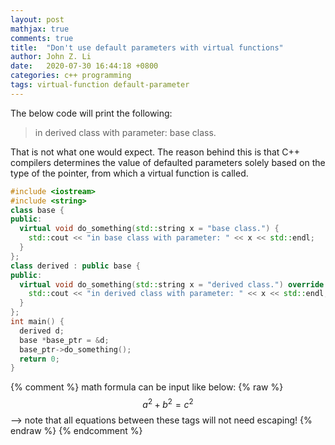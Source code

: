 ```yaml
---
layout: post
mathjax: true
comments: true
title:  "Don't use default parameters with virtual functions"
author: John Z. Li
date:   2020-07-30 16:44:18 +0800
categories: c++ programming
tags: virtual-function default-parameter
---
```


The below code will print the following:

> in derived class with parameter: base class.

That is not what one would expect. The reason behind this is that C++ compilers 
determines the value of defaulted parameters solely based on the type of the pointer,
from which a virtual function is called.
```cpp
#include <iostream>
#include <string>
class base {
public:
  virtual void do_something(std::string x = "base class.") {
    std::cout << "in base class with parameter: " << x << std::endl;
  }
};
class derived : public base {
public:
  virtual void do_something(std::string x = "derived class.") override {
    std::cout << "in derived class with parameter: " << x << std::endl;
  }
};
int main() {
  derived d;
  base *base_ptr = &d;
  base_ptr->do_something();
  return 0;
}
```
{% comment %}
math formula can be input like below:
{% raw %}
  $$a^2 + b^2 = c^2$$ --> note that all equations between these tags will not need escaping! 
{% endraw %}
{% endcomment %}
